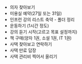 - 의자 찾아보기
- 미용실 예약(27일 또는 31일)
- 인프런 강의 리스트 축약 - 폴더 정리
- 운동하기 (1시간 정도)
- 강의 듣기 시작(고르고 목표 설정까지)
- 책 구매(양자 1권, 소설 1권, IT 1권)
- 사택 찾아보고 연락하기
- 사택 만료 답장
- 사택 관리비 찍어서 올리기
